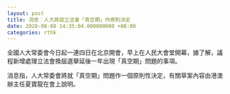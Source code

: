 ```yaml
---
layout: post
title: 消息︰人大將就立法會「真空期」作原則決定
date: 2020-08-08 14:35:04.000000000 +08:00
categories: rthk
---
```


全國人大常委會今日起一連四日在北京開會，早上在人民大會堂開幕，據了解，議程新增處理立法會換屆選舉延後一年出現「真空期」問題的事項。

消息指，人大常委會將就「真空期」問題作一個原則性決定，有關草案內容由港澳辦主任夏寶龍在會上說明。
